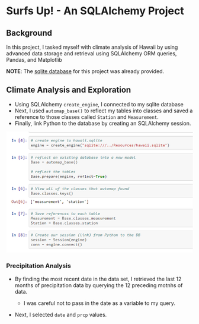 # Surfs Up! - An SQLAlchemy Project

## Background
In this project, I tasked myself with climate analysis of Hawaii by using advanced data storage and retrieval using SQLAlchemy ORM queries, Pandas, and Matplotlib

**NOTE**: The [sqlite database](https://github.com/jaryan77/sqlalchemy-challenge/blob/main/Resources/hawaii.sqlite) for this project was already provided.

## Climate Analysis and Exploration

* Using SQLAlchemy `create_engine`, I connected to my sqlite database
* Next, I used `automap_base()` to reflect my tables into classes and saved a reference to those classes called `Station` and `Measurement`.
* Finally, link Python to the database by creating an SQLAlchemy session.

![create_classes.png](Images/create_classes.png)

### Precipitation Analysis
* By finding the most recent date in the data set, I retrieved the last 12 months of precipitation data by querying the 12 preceding motnhs of data. 
    * I was careful not to pass in the date as a variable to my query.

* Next, I selected `date` and `prcp` values.
